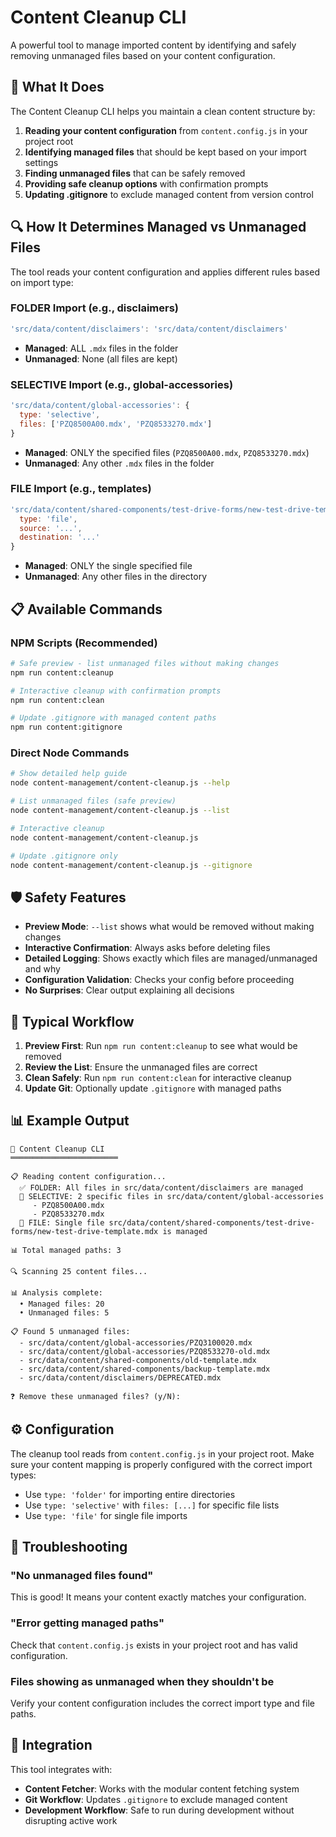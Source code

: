 # Content Cleanup CLI

A powerful tool to manage imported content by identifying and safely removing unmanaged files based on your content configuration.

## 🎯 What It Does

The Content Cleanup CLI helps you maintain a clean content structure by:

1. **Reading your content configuration** from `content.config.js` in your project root
2. **Identifying managed files** that should be kept based on your import settings
3. **Finding unmanaged files** that can be safely removed
4. **Providing safe cleanup options** with confirmation prompts
5. **Updating .gitignore** to exclude managed content from version control

## 🔍 How It Determines Managed vs Unmanaged Files

The tool reads your content configuration and applies different rules based on import type:

### FOLDER Import (e.g., disclaimers)

```javascript
'src/data/content/disclaimers': 'src/data/content/disclaimers'
```

- **Managed**: ALL `.mdx` files in the folder
- **Unmanaged**: None (all files are kept)

### SELECTIVE Import (e.g., global-accessories)

```javascript
'src/data/content/global-accessories': {
  type: 'selective',
  files: ['PZQ8500A00.mdx', 'PZQ8533270.mdx']
}
```

- **Managed**: ONLY the specified files (`PZQ8500A00.mdx`, `PZQ8533270.mdx`)
- **Unmanaged**: Any other `.mdx` files in the folder

### FILE Import (e.g., templates)

```javascript
'src/data/content/shared-components/test-drive-forms/new-test-drive-template.mdx': {
  type: 'file',
  source: '...',
  destination: '...'
}
```

- **Managed**: ONLY the single specified file
- **Unmanaged**: Any other files in the directory

## 📋 Available Commands

### NPM Scripts (Recommended)

```bash
# Safe preview - list unmanaged files without making changes
npm run content:cleanup

# Interactive cleanup with confirmation prompts
npm run content:clean

# Update .gitignore with managed content paths
npm run content:gitignore
```

### Direct Node Commands

```bash
# Show detailed help guide
node content-management/content-cleanup.js --help

# List unmanaged files (safe preview)
node content-management/content-cleanup.js --list

# Interactive cleanup
node content-management/content-cleanup.js

# Update .gitignore only
node content-management/content-cleanup.js --gitignore
```

## 🛡️ Safety Features

- **Preview Mode**: `--list` shows what would be removed without making changes
- **Interactive Confirmation**: Always asks before deleting files
- **Detailed Logging**: Shows exactly which files are managed/unmanaged and why
- **Configuration Validation**: Checks your config before proceeding
- **No Surprises**: Clear output explaining all decisions

## 🎯 Typical Workflow

1. **Preview First**: Run `npm run content:cleanup` to see what would be removed
2. **Review the List**: Ensure the unmanaged files are correct
3. **Clean Safely**: Run `npm run content:clean` for interactive cleanup
4. **Update Git**: Optionally update `.gitignore` with managed paths

## 📊 Example Output

```
🧹 Content Cleanup CLI
════════════════════════

📋 Reading content configuration...
  ✅ FOLDER: All files in src/data/content/disclaimers are managed
  🎯 SELECTIVE: 2 specific files in src/data/content/global-accessories
     - PZQ8500A00.mdx
     - PZQ8533270.mdx
  📄 FILE: Single file src/data/content/shared-components/test-drive-forms/new-test-drive-template.mdx is managed

📊 Total managed paths: 3

🔍 Scanning 25 content files...

📊 Analysis complete:
  • Managed files: 20
  • Unmanaged files: 5

📋 Found 5 unmanaged files:
  - src/data/content/global-accessories/PZQ3100020.mdx
  - src/data/content/global-accessories/PZQ8533270-old.mdx
  - src/data/content/shared-components/old-template.mdx
  - src/data/content/shared-components/backup-template.mdx
  - src/data/content/disclaimers/DEPRECATED.mdx

❓ Remove these unmanaged files? (y/N):
```

## ⚙️ Configuration

The cleanup tool reads from `content.config.js` in your project root. Make sure your content mapping is properly configured with the correct import types:

- Use `type: 'folder'` for importing entire directories
- Use `type: 'selective'` with `files: [...]` for specific file lists
- Use `type: 'file'` for single file imports

## 🔧 Troubleshooting

### "No unmanaged files found"

This is good! It means your content exactly matches your configuration.

### "Error getting managed paths"

Check that `content.config.js` exists in your project root and has valid configuration.

### Files showing as unmanaged when they shouldn't be

Verify your content configuration includes the correct import type and file paths.

## 🤝 Integration

This tool integrates with:

- **Content Fetcher**: Works with the modular content fetching system
- **Git Workflow**: Updates `.gitignore` to exclude managed content
- **Development Workflow**: Safe to run during development without disrupting active work
